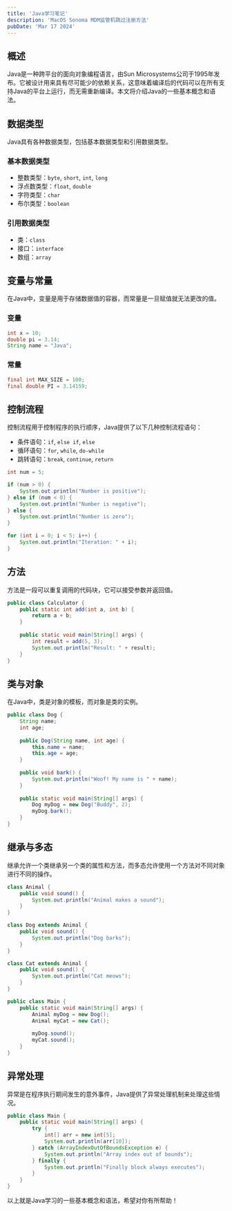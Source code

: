 ```yaml
---
title: 'Java学习笔记'
description: 'MacOS Sonoma MDM监管机跳过注册方法'
pubDate: 'Mar 17 2024'
---
```

## 概述

Java是一种跨平台的面向对象编程语言，由Sun Microsystems公司于1995年发布。它被设计用来具有尽可能少的依赖关系，这意味着编译后的代码可以在所有支持Java的平台上运行，而无需重新编译。本文将介绍Java的一些基本概念和语法。

## 数据类型

Java具有各种数据类型，包括基本数据类型和引用数据类型。

### 基本数据类型

- 整数类型：`byte`, `short`, `int`, `long`
- 浮点数类型：`float`, `double`
- 字符类型：`char`
- 布尔类型：`boolean`

### 引用数据类型

- 类：`class`
- 接口：`interface`
- 数组：`array`

## 变量与常量

在Java中，变量是用于存储数据值的容器，而常量是一旦赋值就无法更改的值。

### 变量

```java
int x = 10;
double pi = 3.14;
String name = "Java";
```

### 常量

```java
final int MAX_SIZE = 100;
final double PI = 3.14159;
```

## 控制流程

控制流程用于控制程序的执行顺序，Java提供了以下几种控制流程语句：

- 条件语句：`if`, `else if`, `else`
- 循环语句：`for`, `while`, `do-while`
- 跳转语句：`break`, `continue`, `return`

```java
int num = 5;

if (num > 0) {
    System.out.println("Number is positive");
} else if (num < 0) {
    System.out.println("Number is negative");
} else {
    System.out.println("Number is zero");
}

for (int i = 0; i < 5; i++) {
    System.out.println("Iteration: " + i);
}
```

## 方法

方法是一段可以重复调用的代码块，它可以接受参数并返回值。

```java
public class Calculator {
    public static int add(int a, int b) {
        return a + b;
    }
    
    public static void main(String[] args) {
        int result = add(5, 3);
        System.out.println("Result: " + result);
    }
}
```

## 类与对象

在Java中，类是对象的模板，而对象是类的实例。

```java
public class Dog {
    String name;
    int age;
    
    public Dog(String name, int age) {
        this.name = name;
        this.age = age;
    }
    
    public void bark() {
        System.out.println("Woof! My name is " + name);
    }
    
    public static void main(String[] args) {
        Dog myDog = new Dog("Buddy", 2);
        myDog.bark();
    }
}
```

## 继承与多态

继承允许一个类继承另一个类的属性和方法，而多态允许使用一个方法对不同对象进行不同的操作。

```java
class Animal {
    public void sound() {
        System.out.println("Animal makes a sound");
    }
}

class Dog extends Animal {
    public void sound() {
        System.out.println("Dog barks");
    }
}

class Cat extends Animal {
    public void sound() {
        System.out.println("Cat meows");
    }
}

public class Main {
    public static void main(String[] args) {
        Animal myDog = new Dog();
        Animal myCat = new Cat();
        
        myDog.sound();
        myCat.sound();
    }
}
```

## 异常处理

异常是在程序执行期间发生的意外事件，Java提供了异常处理机制来处理这些情况。

```java
public class Main {
    public static void main(String[] args) {
        try {
            int[] arr = new int[5];
            System.out.println(arr[10]);
        } catch (ArrayIndexOutOfBoundsException e) {
            System.out.println("Array index out of bounds");
        } finally {
            System.out.println("Finally block always executes");
        }
    }
}
```

以上就是Java学习的一些基本概念和语法，希望对你有所帮助！
